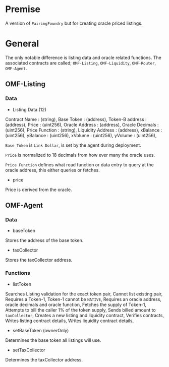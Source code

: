 # **Premise**
A version of `PairingFoundry` but for creating oracle priced listings. 

# **General**
The only notable difference is listing data and oracle related functions. The associated contracts are called; `OMF-Listing`, `OMF-Liquidity`, `OMF-Router`, `OMF-Agent`. 

## **OMF-Listing**

### **Data**

- Listing Data (12) 

Contract Name : (string),
Base Token : (address), 
Token-B address : (address),
Price : (uint256),
Oracle Address : (address), 
Oracle Decimals : (uint256),
Price Function : (string), 
Liquidity Address : (address),
xBalance : (uint256),
yBalance : (uint256),
xVolume : (uint256),
yVolume : (uint256),

`Base Token` is `Link Dollar`, is set by the agent during deployment. 

`Price` is normalized to 18 decimals from how ever many the oracle uses. 

`Price Function` defines what read function or data entry to query at the oracle address, this either queries or fetches. 

- price
  
Price is derived from the oracle. 

## **OMF-Agent**

### **Data**

- baseToken 

Stores the address of the base token.

- taxCollector 

Stores the taxCollector address. 

### **Functions**

- listToken 

Searches Listing validation for the exact token pair,
Cannot list existing pair,
Requires a Token-1,
Token-1 cannot be `NATIVE`,
Requires an oracle address, oracle decimals and oracle function,
Fetches the supply of Token-1, 
Attempts to bill the caller 1% of the token supply, 
Sends billed amount to `taxCollector`, 
Creates a new listing and liquidity contract,
Verifies contracts,
Writes listing contract details,
Writes liquidity contract details,

- setBaseToken (ownerOnly) 

Determines the base token all listings will use. 

- setTaxCollector 

Determines the taxCollector address. 


